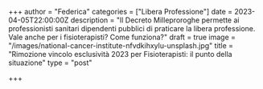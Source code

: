 +++
author = "Federica"
categories = ["Libera Professione"]
date = 2023-04-05T22:00:00Z
description = "Il Decreto Milleproroghe permette ai professionisti sanitari dipendenti pubblici di praticare la libera professione. Vale anche per i fisioterapisti? Come funziona?"
draft = true
image = "/images/national-cancer-institute-nfvdkihxylu-unsplash.jpg"
title = "Rimozione vincolo esclusività 2023 per Fisioterapisti: il punto della situazione"
type = "post"

+++
